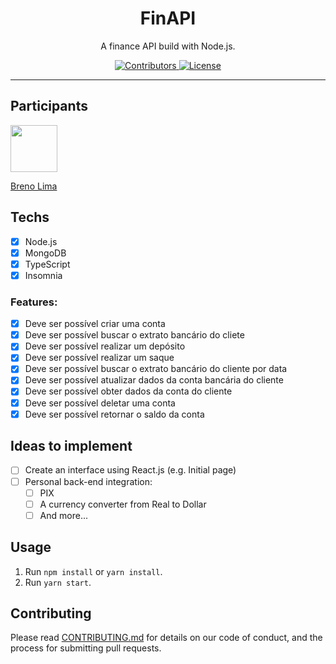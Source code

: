 <h1 align="center">
FinAPI
</h1>

<p align="center">A finance API build with Node.js.</p>

<p align="center">
  <a href="https://github.com/Rocketseat/youtube-clone-twitter/graphs/contributors">
    <img src="https://img.shields.io/github/contributors/rocketseat/youtube-clone-twitter?color=%236633cc&logoColor=%236633cc&style=flat" alt="Contributors">
  </a>
  <a href="https://opensource.org/licenses/MIT">
    <img src="https://img.shields.io/github/license/rocketseat/youtube-clone-twitter?color=%236633cc&logo=mit" alt="License">
  </a>
</p>

<hr>

## Participants

[<img src="https://avatars.githubusercontent.com/u/46445777?v=4" width="75px;"/>](https://github.com/brcaua)

[Breno Lima](https://github.com/brcaua)

## Techs

- [x] Node.js
- [x] MongoDB
- [x] TypeScript
- [x] Insomnia 

### Features: 

- [x] Deve ser possível criar uma conta
- [x] Deve ser possível buscar o extrato bancário do cliete
- [x] Deve ser possível realizar um depósito
- [x] Deve ser possível realizar um saque
- [x] Deve ser possível buscar o extrato bancário do cliente por data
- [x] Deve ser possível atualizar dados da conta bancária do cliente
- [x] Deve ser possível obter dados da conta do cliente
- [x] Deve ser possível deletar uma conta
- [X] Deve ser possível retornar o saldo da conta

## Ideas to implement

- [ ] Create an interface using React.js (e.g. Initial page)
- [ ] Personal back-end integration:
  - [ ] PIX
  - [ ] A currency converter from Real to Dollar
  - [ ] And more...

## Usage

1. Run `npm install` or `yarn install`.<br />
2. Run `yarn start`.<br />

## Contributing

Please read [CONTRIBUTING.md](CONTRIBUTING.md) for details on our code of conduct, and the process for submitting pull requests.


